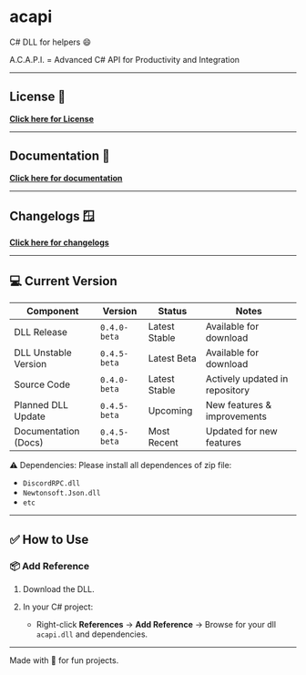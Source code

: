 # acapi
C# DLL for helpers 😄

A.C.A.P.I. = Advanced C# API for Productivity and Integration

---

## License 📜

**[Click here for License](https://github.com/qfbteam/acapi/blob/main/LICENSE.md)**

---

## Documentation 📃

**[Click here for documentation](https://github.com/qfbteam/acapi/blob/main/doc.md)**

---

## Changelogs 🪟
**[Click here for changelogs](https://github.com/qfbteam/acapi/blob/main/CHANGELOG.md)**

---

## 💻 Current Version

| Component            | Version      | Status        | Notes                          |
| -------------------- | ------------ | ------------- | ------------------------------ |
| DLL Release          | `0.4.0-beta` | Latest Stable | Available for download         |
| DLL Unstable Version | `0.4.5-beta` | Latest Beta   | Available for download         |
| Source Code          | `0.4.0-beta` | Latest Stable | Actively updated in repository |
| Planned DLL Update   | `0.4.5-beta` | Upcoming      | New features & improvements    |
| Documentation (Docs) | `0.4.5-beta` | Most Recent   | Updated for new features       |


⚠️ Dependencies:
Please install all dependences of zip file:
- `DiscordRPC.dll`
- `Newtonsoft.Json.dll`
- `etc` 

---

## ✅ How to Use

### 📦 Add Reference

1. Download the DLL.
2. In your C# project:

   * Right-click **References** → **Add Reference** → Browse for your dll `acapi.dll` and dependencies.

---

Made with 💙 for fun projects.
